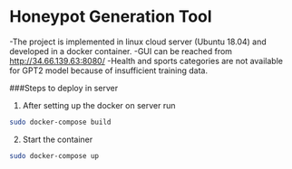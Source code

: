 Honeypot Generation Tool
========================

-The project is implemented in linux cloud server (Ubuntu 18.04) and developed in a docker container.
-GUI can be reached from http://34.66.139.63:8080/
-Health and sports categories are not available for GPT2 model because of insufficient training data.

###Steps to deploy in server
1. After setting up the docker on server run
```bash
sudo docker-compose build
```
2. Start the container
```bash
sudo docker-compose up 
```